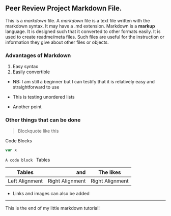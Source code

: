 ## Peer Review Project Markdown File.
This is a _markdown_ file.
A *markdown* file is a text file written with the markdown syntax. It may have a .md extension.
Markdown is a **markup** language. It is designed such that it converted to other formats easily.
It is used to create readme/meta files. Such files are useful for the instruction or information they give about other files or objects.

### Advantages of Markdown
1. Easy syntax
2. Easily convertible
* NB: I am still a beginner but I can testify that it is relatively easy and straightforward to use
+ This is testing unordered lists
- Another point

### Other things that can be done
> Blockquote like this

Code Blocks
``` javascript
var x
```
`A code block `
Tables

| Tables | and | The likes|
|---|---: | :---:|
| Left Alignment| Right Alignment| Right Alignment|

+ Links and images can also be added

***
This is the end of my little markdown tutorial!
